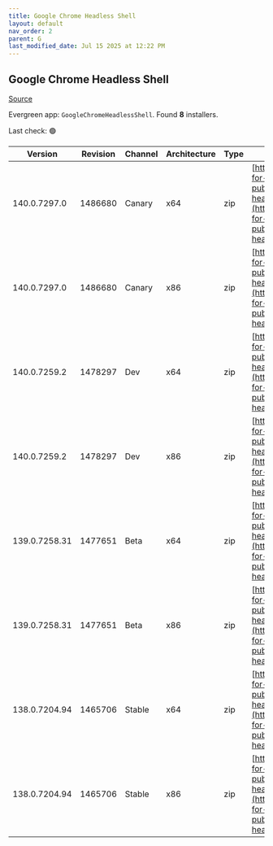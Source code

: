 ```yaml
---
title: Google Chrome Headless Shell
layout: default
nav_order: 2
parent: G
last_modified_date: Jul 15 2025 at 12:22 PM
---
```


## Google Chrome Headless Shell

[Source](https://googlechromelabs.github.io/chrome-for-testing/)

Evergreen app: `GoogleChromeHeadlessShell`. Found **8** installers.

Last check: 🟢

| Version       | Revision | Channel | Architecture | Type | URI                                                                                                                                                                                                                          |
| ------------- | -------- | ------- | ------------ | ---- | ---------------------------------------------------------------------------------------------------------------------------------------------------------------------------------------------------------------------------- |
| 140.0.7297.0  | 1486680  | Canary  | x64          | zip  | [https://storage.googleapis.com/chrome-for-testing-public/140.0.7297.0/win64/chrome-headless-shell-win64.zip](https://storage.googleapis.com/chrome-for-testing-public/140.0.7297.0/win64/chrome-headless-shell-win64.zip)   |
| 140.0.7297.0  | 1486680  | Canary  | x86          | zip  | [https://storage.googleapis.com/chrome-for-testing-public/140.0.7297.0/win32/chrome-headless-shell-win32.zip](https://storage.googleapis.com/chrome-for-testing-public/140.0.7297.0/win32/chrome-headless-shell-win32.zip)   |
| 140.0.7259.2  | 1478297  | Dev     | x64          | zip  | [https://storage.googleapis.com/chrome-for-testing-public/140.0.7259.2/win64/chrome-headless-shell-win64.zip](https://storage.googleapis.com/chrome-for-testing-public/140.0.7259.2/win64/chrome-headless-shell-win64.zip)   |
| 140.0.7259.2  | 1478297  | Dev     | x86          | zip  | [https://storage.googleapis.com/chrome-for-testing-public/140.0.7259.2/win32/chrome-headless-shell-win32.zip](https://storage.googleapis.com/chrome-for-testing-public/140.0.7259.2/win32/chrome-headless-shell-win32.zip)   |
| 139.0.7258.31 | 1477651  | Beta    | x64          | zip  | [https://storage.googleapis.com/chrome-for-testing-public/139.0.7258.31/win64/chrome-headless-shell-win64.zip](https://storage.googleapis.com/chrome-for-testing-public/139.0.7258.31/win64/chrome-headless-shell-win64.zip) |
| 139.0.7258.31 | 1477651  | Beta    | x86          | zip  | [https://storage.googleapis.com/chrome-for-testing-public/139.0.7258.31/win32/chrome-headless-shell-win32.zip](https://storage.googleapis.com/chrome-for-testing-public/139.0.7258.31/win32/chrome-headless-shell-win32.zip) |
| 138.0.7204.94 | 1465706  | Stable  | x64          | zip  | [https://storage.googleapis.com/chrome-for-testing-public/138.0.7204.94/win64/chrome-headless-shell-win64.zip](https://storage.googleapis.com/chrome-for-testing-public/138.0.7204.94/win64/chrome-headless-shell-win64.zip) |
| 138.0.7204.94 | 1465706  | Stable  | x86          | zip  | [https://storage.googleapis.com/chrome-for-testing-public/138.0.7204.94/win32/chrome-headless-shell-win32.zip](https://storage.googleapis.com/chrome-for-testing-public/138.0.7204.94/win32/chrome-headless-shell-win32.zip) |
